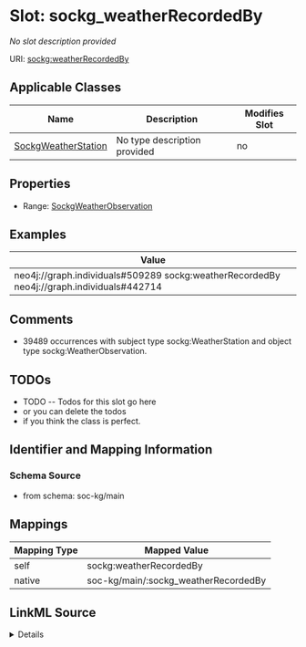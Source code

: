 

# Slot: sockg_weatherRecordedBy


_No slot description provided_





URI: [sockg:weatherRecordedBy](http://www.semanticweb.org/sockg/ontologies/2024/0/soil-carbon-ontology/weatherRecordedBy)



<!-- no inheritance hierarchy -->





## Applicable Classes

| Name | Description | Modifies Slot |
| --- | --- | --- |
| [SockgWeatherStation](../classes/SockgWeatherStation.md) | No type description provided |  no  |







## Properties

* Range: [SockgWeatherObservation](../classes/SockgWeatherObservation.md)






## Examples

| Value |
| --- |
| neo4j://graph.individuals#509289 sockg:weatherRecordedBy neo4j://graph.individuals#442714 |

## Comments

* 39489 occurrences with subject type sockg:WeatherStation and object type sockg:WeatherObservation.

## TODOs

* TODO -- Todos for this slot go here
* or you can delete the todos
* if you think the class is perfect.

## Identifier and Mapping Information







### Schema Source


* from schema: soc-kg/main




## Mappings

| Mapping Type | Mapped Value |
| ---  | ---  |
| self | sockg:weatherRecordedBy |
| native | soc-kg/main/:sockg_weatherRecordedBy |




## LinkML Source

<details>
```yaml
name: sockg_weatherRecordedBy
description: No slot description provided
todos:
- TODO -- Todos for this slot go here
- or you can delete the todos
- if you think the class is perfect.
comments:
- 39489 occurrences with subject type sockg:WeatherStation and object type sockg:WeatherObservation.
examples:
- value: neo4j://graph.individuals#509289 sockg:weatherRecordedBy neo4j://graph.individuals#442714
from_schema: soc-kg/main
rank: 1000
slot_uri: sockg:weatherRecordedBy
alias: sockg_weatherRecordedBy
domain_of:
- sockg_WeatherStation
range: sockg_WeatherObservation

```
</details>
